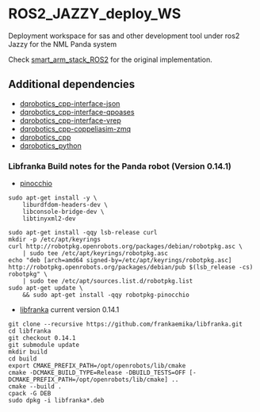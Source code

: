 # ROS2_JAZZY_deploy_WS
Deployment workspace for sas and other development tool under ros2 Jazzy for the NML Panda system

Check [smart_arm_stack_ROS2](https://github.com/SmartArmStack/smart_arm_stack_ROS2) for the original implementation.

## Additional dependencies
- [dqrobotics_cpp-interface-json](https://github.com/dqrobotics/cpp-interface-json11)
- [dqrobotics_cpp-interface-qpoases](https://github.com/dqrobotics/cpp-interface-qpoases)
- [dqrobotics_cpp-interface-vrep](https://github.com/dqrobotics/cpp-interface-vrep)
- [dqrobotics_cpp-coppeliasim-zmq](https://github.com/dqrobotics/cpp-interface-coppeliasim-zmq)
- [dqrobotics_cpp](https://github.com/dqrobotics/cpp)
- [dqrobotics_python](https://github.com/dqrobotics/python)



### Libfranka Build notes for the Panda robot (Version 0.14.1)

- [pinocchio](https://github.com/frankaemika/libfranka)
```shell
sudo apt-get install -y \
    liburdfdom-headers-dev \
    libconsole-bridge-dev \
    libtinyxml2-dev
    
sudo apt-get install -qqy lsb-release curl
mkdir -p /etc/apt/keyrings
curl http://robotpkg.openrobots.org/packages/debian/robotpkg.asc \
    | sudo tee /etc/apt/keyrings/robotpkg.asc
echo "deb [arch=amd64 signed-by=/etc/apt/keyrings/robotpkg.asc] http://robotpkg.openrobots.org/packages/debian/pub $(lsb_release -cs) robotpkg" \
    | sudo tee /etc/apt/sources.list.d/robotpkg.list
sudo apt-get update \
    && sudo apt-get install -qqy robotpkg-pinocchio
```
- [libfranka](https://github.com/frankaemika/libfranka) current version 0.14.1
```shell
git clone --recursive https://github.com/frankaemika/libfranka.git
cd libfranka
git checkout 0.14.1
git submodule update
mkdir build
cd build
export CMAKE_PREFIX_PATH=/opt/openrobots/lib/cmake
cmake -DCMAKE_BUILD_TYPE=Release -DBUILD_TESTS=OFF [-DCMAKE_PREFIX_PATH=/opt/openrobots/lib/cmake] ..
cmake --build .
cpack -G DEB
sudo dpkg -i libfranka*.deb
  

```